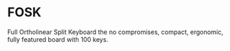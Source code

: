 FOSK
====

Full Ortholinear Split Keyboard
the no compromises, compact, ergonomic, fully featured board with 100 keys.
